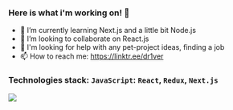 ### Here is what i'm working on! 👋

- 🌱 I’m currently learning Next.js and a little bit Node.js
- 👯 I’m looking to collaborate on React.js
- 🤔 I'm looking for help with any pet-project ideas, finding a job
- 📫 How to reach me: https://linktr.ee/dr1ver
### Technologies stack: `JavaScript`: `React`, `Redux`, `Next.js`
![](https://www.codewars.com/users/dr1verrr/badges/large)
